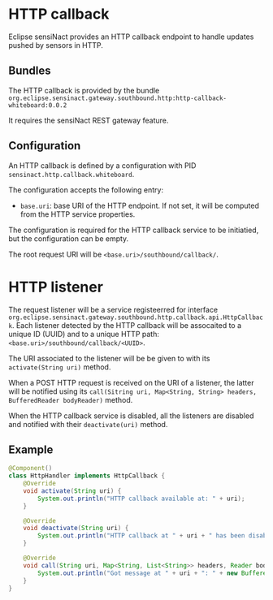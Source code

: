 # HTTP callback

Eclipse sensiNact provides an HTTP callback endpoint to handle updates pushed by sensors in HTTP.

## Bundles

The HTTP callback is provided by the bundle `org.eclipse.sensinact.gateway.southbound.http:http-callback-whiteboard:0.0.2`

It requires the sensiNact REST gateway feature.

## Configuration

An HTTP callback is defined by a configuration with PID `sensinact.http.callback.whiteboard`.

The configuration accepts the following entry:
* `base.uri`: base URI of the HTTP endpoint. If not set, it will be computed from the HTTP service properties.

The configuration is required for the HTTP callback service to be initiatied, but the configuration can be empty.

The root request URI will be `<base.uri>/southbound/callback/`.

# HTTP listener

The request listener will be a service registeerred for interface `org.eclipse.sensinact.gateway.southbound.http.callback.api.HttpCallback`.
Each listener detected by the HTTP callback will be assocaited to a unique ID (UUID) and to a unique HTTP path: `<base.uri>/southbound/callback/<UUID>`.

The URI associated to the listener will be be given to with its `activate(String uri)` method.

When a POST HTTP request is received on the URI of a listener, the latter will be notified using its `call(Sitring uri, Map<String, String> headers, BufferedReader bodyReader)` method.

When the HTTP callback service is disabled, all the listeners are disabled and notified with their `deactivate(uri)` method.

## Example

```java
@Component()
class HttpHandler implements HttpCallback {
    @Override
    void activate(String uri) {
        System.out.println("HTTP callback available at: " + uri);
    }

    @Override
    void deactivate(String uri) {
        System.out.println("HTTP callback at " + uri + " has been disabled.");
    }

    @Override
    void call(String uri, Map<String, List<String>> headers, Reader body) {
        System.out.println("Got message at " + uri + ": " + new BufferedReader(body).lines().collect(Collectors.joining()));
    }
}
```
